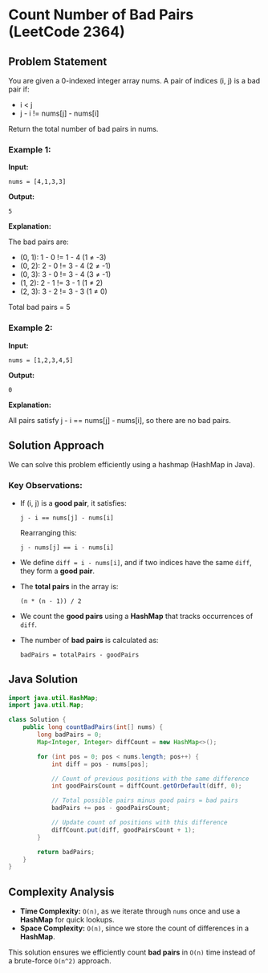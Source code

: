 # Count Number of Bad Pairs (LeetCode 2364) 

## Problem Statement

You are given a 0-indexed integer array nums. A pair of indices (i, j) is a bad pair if:

- i < j
- j - i != nums[j] - nums[i]

Return the total number of bad pairs in nums.

### Example 1:

**Input:**

```
nums = [4,1,3,3]
```

**Output:**

```
5
```

**Explanation:**

The bad pairs are:

- (0, 1): 1 - 0 != 1 - 4 (1 ≠ -3)
- (0, 2): 2 - 0 != 3 - 4 (2 ≠ -1)
- (0, 3): 3 - 0 != 3 - 4 (3 ≠ -1)
- (1, 2): 2 - 1 != 3 - 1 (1 ≠ 2)
- (2, 3): 3 - 2 != 3 - 3 (1 ≠ 0)

Total bad pairs = 5

### Example 2:

**Input:**

```
nums = [1,2,3,4,5]
```

**Output:**
 
```
0
```

**Explanation:**

All pairs satisfy j - i == nums[j] - nums[i], so there are no bad pairs.

## Solution Approach

We can solve this problem efficiently using a hashmap (HashMap in Java).

### Key Observations:

- If (i, j) is a **good pair**, it satisfies:

  ```
  j - i == nums[j] - nums[i]
  ```

  Rearranging this:

  ```
  j - nums[j] == i - nums[i]
  ```

- We define `diff = i - nums[i]`, and if two indices have the same `diff`, they form a **good pair**.

- The **total pairs** in the array is:

  ```
  (n * (n - 1)) / 2
  ```

- We count the **good pairs** using a **HashMap** that tracks occurrences of `diff`.

- The number of **bad pairs** is calculated as:

  ```
  badPairs = totalPairs - goodPairs
  ```

## Java Solution

```java
import java.util.HashMap;
import java.util.Map;

class Solution {
    public long countBadPairs(int[] nums) {
        long badPairs = 0;
        Map<Integer, Integer> diffCount = new HashMap<>();

        for (int pos = 0; pos < nums.length; pos++) {
            int diff = pos - nums[pos];

            // Count of previous positions with the same difference
            int goodPairsCount = diffCount.getOrDefault(diff, 0);

            // Total possible pairs minus good pairs = bad pairs
            badPairs += pos - goodPairsCount;

            // Update count of positions with this difference
            diffCount.put(diff, goodPairsCount + 1);
        }

        return badPairs;
    }
}
```

## Complexity Analysis

- **Time Complexity:** `O(n)`, as we iterate through `nums` once and use a **HashMap** for quick lookups.
- **Space Complexity:** `O(n)`, since we store the count of differences in a **HashMap**.

This solution ensures we efficiently count **bad pairs** in `O(n)` time instead of a brute-force `O(n^2)` approach.
